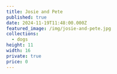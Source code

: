 ```yaml
---
title: Josie and Pete
published: true
date: 2024-11-19T11:48:00.000Z
featured_image: /img/josie-and-pete.jpg
collections:
  - dogs
height: 11
width: 16
private: true
price: 0
---
```

